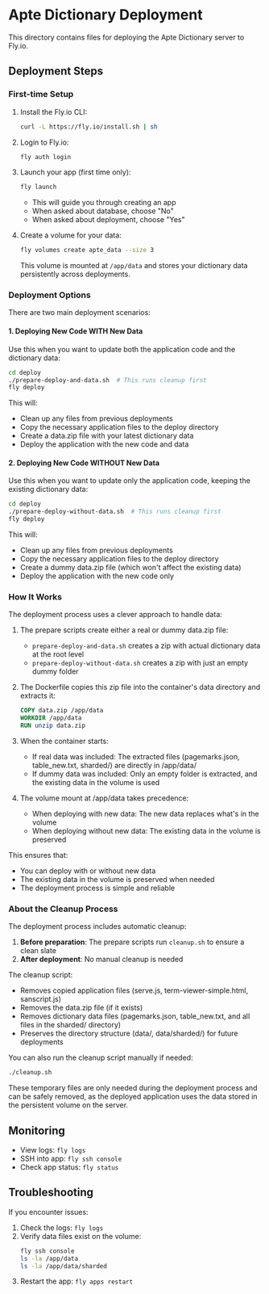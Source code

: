 # Apte Dictionary Deployment

This directory contains files for deploying the Apte Dictionary server to Fly.io.

## Deployment Steps

### First-time Setup

1. Install the Fly.io CLI:
   ```bash
   curl -L https://fly.io/install.sh | sh
   ```

2. Login to Fly.io:
   ```bash
   fly auth login
   ```

3. Launch your app (first time only):
   ```bash
   fly launch
   ```
   - This will guide you through creating an app
   - When asked about database, choose "No"
   - When asked about deployment, choose "Yes"

4. Create a volume for your data:
   ```bash
   fly volumes create apte_data --size 3
   ```
   This volume is mounted at `/app/data` and stores your dictionary data persistently across deployments.

### Deployment Options

There are two main deployment scenarios:

#### 1. Deploying New Code WITH New Data

Use this when you want to update both the application code and the dictionary data:

```bash
cd deploy
./prepare-deploy-and-data.sh  # This runs cleanup first
fly deploy
```

This will:
- Clean up any files from previous deployments
- Copy the necessary application files to the deploy directory
- Create a data.zip file with your latest dictionary data
- Deploy the application with the new code and data

#### 2. Deploying New Code WITHOUT New Data

Use this when you want to update only the application code, keeping the existing dictionary data:

```bash
cd deploy
./prepare-deploy-without-data.sh  # This runs cleanup first
fly deploy
```

This will:
- Clean up any files from previous deployments
- Copy the necessary application files to the deploy directory
- Create a dummy data.zip file (which won't affect the existing data)
- Deploy the application with the new code only

### How It Works

The deployment process uses a clever approach to handle data:

1. The prepare scripts create either a real or dummy data.zip file:
   - `prepare-deploy-and-data.sh` creates a zip with actual dictionary data at the root level
   - `prepare-deploy-without-data.sh` creates a zip with just an empty dummy folder

2. The Dockerfile copies this zip file into the container's data directory and extracts it:
   ```dockerfile
   COPY data.zip /app/data
   WORKDIR /app/data
   RUN unzip data.zip
   ```

3. When the container starts:
   - If real data was included: The extracted files (pagemarks.json, table_new.txt, sharded/) are directly in /app/data/
   - If dummy data was included: Only an empty folder is extracted, and the existing data in the volume is used

4. The volume mount at /app/data takes precedence:
   - When deploying with new data: The new data replaces what's in the volume
   - When deploying without new data: The existing data in the volume is preserved

This ensures that:
- You can deploy with or without new data
- The existing data in the volume is preserved when needed
- The deployment process is simple and reliable

### About the Cleanup Process

The deployment process includes automatic cleanup:

1. **Before preparation**: The prepare scripts run `cleanup.sh` to ensure a clean slate
2. **After deployment**: No manual cleanup is needed

The cleanup script:
- Removes copied application files (serve.js, term-viewer-simple.html, sanscript.js)
- Removes the data.zip file (if it exists)
- Removes dictionary data files (pagemarks.json, table_new.txt, and all files in the sharded/ directory)
- Preserves the directory structure (data/, data/sharded/) for future deployments

You can also run the cleanup script manually if needed:
```bash
./cleanup.sh
```

These temporary files are only needed during the deployment process and can be safely removed, as the deployed application uses the data stored in the persistent volume on the server.

## Monitoring

- View logs: `fly logs`
- SSH into app: `fly ssh console`
- Check app status: `fly status`

## Troubleshooting

If you encounter issues:

1. Check the logs: `fly logs`
2. Verify data files exist on the volume:
   ```bash
   fly ssh console
   ls -la /app/data
   ls -la /app/data/sharded
   ```
3. Restart the app: `fly apps restart`
